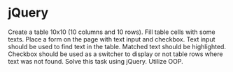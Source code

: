 # jQuery
Create a table 10x10 (10 columns and 10 rows). Fill table cells with some texts. Place a form on the page with text input and checkbox. Text input should be used to find text in the table. Matched text should be highlighted. Checkbox should be used as a switcher to display or not table rows where text was not found.
Solve this task using jQuery. Utilize OOP.
